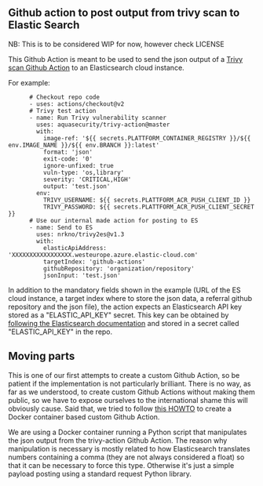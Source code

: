 ## Github action to post output from trivy scan to Elastic Search

NB: This is to be considered WIP for now, however check LICENSE 

This Github Action is meant to be used to send the json output of a [Trivy scan Github Action](https://github.com/aquasecurity/trivy-action)
to an Elasticsearch cloud instance.

For example: 

```
      # Checkout repo code
      - uses: actions/checkout@v2
      # Trivy test action
      - name: Run Trivy vulnerability scanner
        uses: aquasecurity/trivy-action@master
        with:
          image-ref: '${{ secrets.PLATTFORM_CONTAINER_REGISTRY }}/${{ env.IMAGE_NAME }}/${{ env.BRANCH }}:latest'
          format: 'json'
          exit-code: '0'
          ignore-unfixed: true
          vuln-type: 'os,library'
          severity: 'CRITICAL,HIGH'
          output: 'test.json'
        env:
          TRIVY_USERNAME: ${{ secrets.PLATTFORM_ACR_PUSH_CLIENT_ID }}
          TRIVY_PASSWORD: ${{ secrets.PLATTFORM_ACR_PUSH_CLIENT_SECRET }}
      # Use our internal made action for posting to ES
      - name: Send to ES
        uses: nrkno/trivy2es@v1.3
        with:
          elasticApiAddress: 'XXXXXXXXXXXXXXXXX.westeurope.azure.elastic-cloud.com'
          targetIndex: 'github-actions'
          githubRepository: 'organization/repository'
          jsonInput: 'test.json'
```

In addition to the mandatory fields shown in the example (URL of the ES cloud instance, a target index where to store the json data, a referral github repository and the json file), 
the action expects an Elasticsearch API key stored as a "ELASTIC_API_KEY" secret. This key can be obtained by [following the Elasticsearch documentation](https://www.elastic.co/guide/en/kibana/master/api-keys.html) and stored in a secret called "ELASTIC_API_KEY" in the repo. 

## Moving parts
This is one of our first attempts to create a custom Github Action, so be patient if the implementation is not particularly brilliant. There is no way, as far as we understood, to create custom Github Actions without making them public, so we have to expose ourselves to the international shame this will obviously cause. Said that, we tried to follow [this HOWTO](https://docs.github.com/en/actions/creating-actions/creating-a-docker-container-action) to create a Docker container based custom Github Action.

We are using a Docker container running a Python script that manipulates the json output from the trivy-action Github Action. 
The reason why manipulation is necessary is mostly related to how Elasticsearch translates numbers containing a comma (they are not always considered a float) so that it can be necessary to force this type. Otherwise it's just a simple payload posting using a standard request Python library. 




